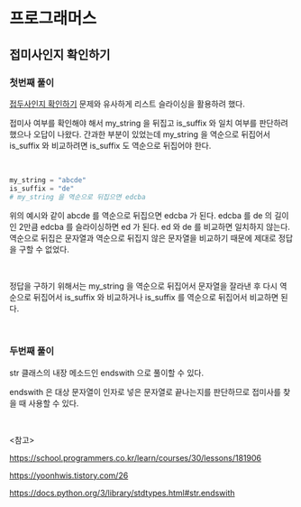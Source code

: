# 프로그래머스

## 접미사인지 확인하기

### 첫번째 풀이

[접두사인지 확인하기](https://school.programmers.co.kr/learn/courses/30/lessons/181906) 문제와 유사하게 리스트 슬라이싱을 활용하려 했다.

접미사 여부를 확인해야 해서 my_string 을 뒤집고 is_suffix 와 일치 여부를 판단하려 했으나 오답이 나왔다. 간과한 부분이 있었는데 my_string 을 역순으로 뒤집어서 is_suffix 와 비교하려면 is_suffix 도 역순으로 뒤집어야 한다.

<br>

```python
my_string = "abcde"
is_suffix = "de"
# my_string 을 역순으로 뒤집으면 edcba
```

위의 예시와 같이 abcde 를 역순으로 뒤집으면 edcba 가 된다. edcba 를 de 의 길이인 2만큼 edcba 를 슬라이싱하면 ed 가 된다. ed 와 de 를 비교하면 일치하지 않는다. 역순으로 뒤집은 문자열과 역순으로 뒤집지 않은 문자열을 비교하기 때문에 제대로 정답을 구할 수 없었다.

<br>

정답을 구하기 위해서는 my_string 을 역순으로 뒤집어서 문자열을 잘라낸 후 다시 역순으로 뒤집어서 is_suffix 와 비교하거나 is_suffix 를 역순으로 뒤집어서 비교하면 된다.

<br>

### 두번째 풀이

str 클래스의 내장 메소드인 endswith 으로 풀이할 수 있다.

endswith 은 대상 문자열이 인자로 넣은 문자열로 끝나는지를 판단하므로 접미사를 찾을 때 사용할 수 있다.

<br>

<참고>

https://school.programmers.co.kr/learn/courses/30/lessons/181906

https://yoonhwis.tistory.com/26

https://docs.python.org/3/library/stdtypes.html#str.endswith

